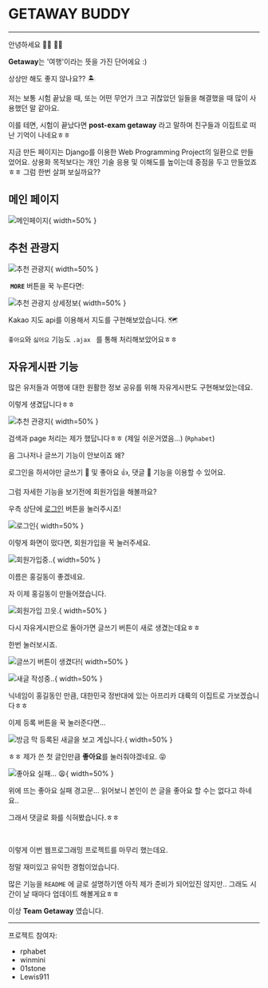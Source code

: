 # GETAWAY BUDDY

---

안녕하세요 🙋‍♂️ 🙋‍♀️ 

**Getaway**는 '여행'이라는 뜻을 가진 단어에요 :) 

상상만 해도 좋지 않나요?? 🏝 

저는 보통 시험 끝났을 때, 또는 어떤 무언가 크고 귀찮았던 일들을 해결했을 때 많이 사용했던 말 같아요. 

이를 테면, 시험이 끝났다면 **post-exam getaway** 라고 말하며 친구들과 이집트로 떠난 기억이 나네요ㅎㅎ 

지금 만든 페이지는 Django를 이용한 Web Programming Project의 일환으로 만들었어요. 상용화 목적보다는 개인 기술 응용 및 이해도를 높이는데 중점을 두고 만들었죠ㅎㅎ 그럼 한번 살펴 보실까요??

## 메인 페이지

![메인페이지](images/main.png){ width=50% }

## 추천 관광지

![추천 관광지](images/rec_spots.png){ width=50% }

​      **`MORE`** 버튼을 꾹 누른다면:

![추천 관광지 상세정보](images/rec_spots_detail.png){ width=50% }

Kakao 지도 api를 이용해서 지도를 구현해보았습니다. 🗺 

`좋아요`와 `싫어요` 기능도 `.ajax ` 를 통해 처리해보았어요ㅎㅎ 

## 자유게시판 기능

많은 유저들과 여행에 대한 원활한 정보 공유를 위해 자유게시판도 구현해보았는데요. 

이렇게 생겼답니다ㅎㅎ

![추천 관광지](images/board.png){ width=50% }

검색과 page 처리는 제가 했답니다ㅎㅎ (제일 쉬운거였음...) (`Rphabet`)

음 그나저나 글쓰기 기능이 안보이죠 왜? 

로그인을 하셔야만 글쓰기 📝 및 좋아요 👍, 댓글 💬   기능을 이용할 수 있어요.

그럼 자세한 기능을 보기전에 회원가입을 해볼까요?

우측 상단에 <u>로그인</u> 버튼을 눌러주시죠!

![로그인](images/login.png){ width=50% }

이렇게 화면이 떴다면, 회원가입을 꾹 눌러주세요.

![회원가입중..](images/signup.png){ width=50% }

이름은 홍길동이 좋겠네요. 

자 이제 홍길동이 만들어졌습니다. 

![회원가입 끄읏.](images/aftersignup.png){ width=50% }

다시 자유게시판으로 돌아가면 글쓰기 버튼이 새로 생겼는데요ㅎㅎ

한번 눌러보시죠.

![글쓰기 버튼이 생겼다!](images/writing.png){ width=50% }

![새글 작성중..](images/create_post.png){ width=50% }

닉네임이 홍길동인 만큼, 대한민국 정반대에 있는 아프리카 대륙의 이집트로 가보겠습니다ㅎㅎ

이제 등록 버튼을 꾹 눌러준다면...

![방금 막 등록된 새글을 보고 계십니다.](images/new_posting.png){ width=50% }

ㅎㅎ 제가 쓴 첫 글인만큼 **좋아요**를 눌러줘야겠네요. 😝 

![좋아요 실패... 😩](images/self_like_not_possible.png){ width=50% }

위에 뜨는 좋아요 실패 경고문... 읽어보니 본인이 쓴 글을 좋아요 할 수는 없다고 하네요.. 

그래서 댓글로 화를 식혀봤습니다.ㅎㅎ

<br>

이렇게 이번 웹프로그래밍 프로젝트를 마무리 했는데요. 

정말 재미있고 유익한 경험이었습니다. 

많은 기능을 `README` 에 글로 설명하기엔 아직 제가 준비가 되어있진 않지만.. 그래도 시간이 날 때마다 업데이트 해볼게요ㅎㅎ

이상 **Team Getaway** 였습니다.

---

프로젝트 참여자:

- rphabet
- winmini
- 01stone
- Lewis911


